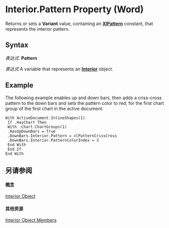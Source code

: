 
# Interior.Pattern Property (Word)

Returns or sets a  **Variant** value, containing an **[XlPattern](743430eb-203e-7446-818e-79bbcd186b0e.md)** constant, that represents the interior pattern.


## Syntax

 _表达式_. **Pattern**

 _表达式_ A variable that represents an **[Interior](6fc3e311-a7c9-bfa9-7459-9cea177b08e5.md)** object.


## Example

The following example enables up and down bars, then adds a criss-cross pattern to the down bars and sets the pattern color to red, for the first chart group of the first chart in the active document.


```
With ActiveDocument.InlineShapes(1) 
 If .HasChart Then 
 With .Chart.ChartGroups(1) 
 .HasUpDownBars = True 
 .DownBars.Interior.Pattern = xlPatternCrissCross 
 .DownBars.Interior.PatternColorIndex = 3 
 End With 
 End If 
End With
```


## 另请参阅


#### 概念


[Interior Object](6fc3e311-a7c9-bfa9-7459-9cea177b08e5.md)
#### 其他资源


[Interior Object Members](http://msdn.microsoft.com/library/a528e045-afab-9205-a5cd-1a7dd9b36e9b%28Office.15%29.aspx)